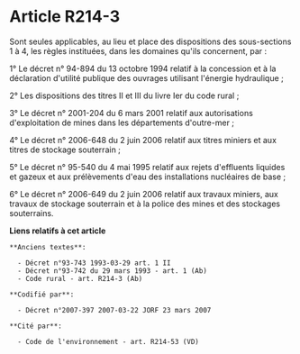 # Article R214-3

Sont seules applicables, au lieu et place des dispositions des sous-sections 1 à 4, les règles instituées, dans les domaines
qu'ils concernent, par :

1° Le décret n° 94-894 du 13 octobre 1994 relatif à la concession et à la déclaration d'utilité publique des ouvrages
utilisant l'énergie hydraulique ;

2° Les dispositions des titres II et III du livre Ier du code rural ;

3° Le décret n° 2001-204 du 6 mars 2001 relatif aux autorisations d'exploitation de mines dans les départements d'outre-mer ;

4° Le décret n° 2006-648 du 2 juin 2006 relatif aux titres miniers et aux titres de stockage souterrain ;

5° Le décret n° 95-540 du 4 mai 1995 relatif aux rejets d'effluents liquides et gazeux et aux prélèvements d'eau des
installations nucléaires de base ;

6° Le décret n° 2006-649 du 2 juin 2006 relatif aux travaux miniers, aux travaux de stockage souterrain et à la police des
mines et des stockages souterrains.

**Liens relatifs à cet article**

	**Anciens textes**:

	  - Décret n°93-743 1993-03-29 art. 1 II
	  - Décret n°93-742 du 29 mars 1993 - art. 1 (Ab)
	  - Code rural - art. R214-3 (Ab)

	**Codifié par**:

	  - Décret n°2007-397 2007-03-22 JORF 23 mars 2007

	**Cité par**:

	  - Code de l'environnement - art. R214-53 (VD)
